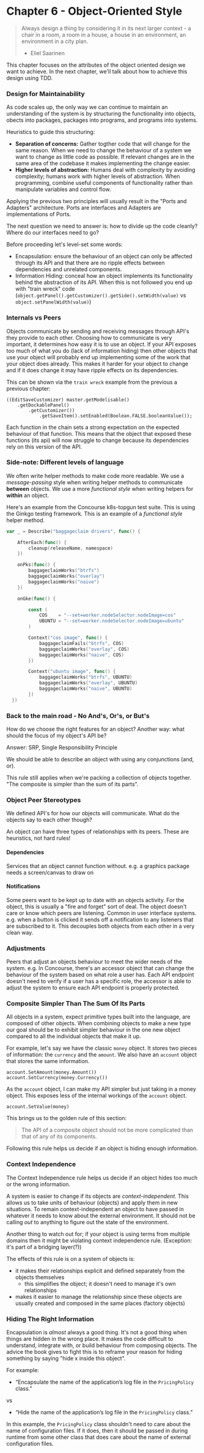 # Chapter 6 - Object-Oriented Style

> Always design a thing by considering it in its next larger context - a chair in a room, a room in a house, a house in an environment, an environment in a city plan.
>
> - Eliel Saarinen

This chapter focuses on the attributes of the object oriented design we want to achieve. In the next chapter, we'll talk about how to achieve this design using TDD.

### Design for Maintainability

As code scales up, the only way we can continue to maintain an understanding of the system is by structuring the functionality into objects, obects into packages, packages into programs, and programs into systems.

Heuristics to guide this structuring:

- **Separation of concerns:** Gather togther code that will change for the same reason. When we need to change the behaviour of a system we want to change as little code as possible. If relevant changes are in the same area of the codebase it makes implementing the change easier.
- **Higher levels of abstraction:** Humans deal with complexity by avoiding complexity; humans work with higher levels of abstraction. When programming, combine useful components of functionality rather than manipulate variables and control flow.

Applying the previous two principles will usually result in the "Ports and Adapters" architecture. Ports are interfaces and Adapters are implementations of Ports.

The next question we need to answer is: how to divide up the code cleanly? Where do our interfaces need to go?

Before proceeding let's level-set some words:

- Encapsulation: ensure the behaviour of an object can only be affected through its API and that there are no ripple effects between dependencies and unrelated components.
- Information Hiding: conceal how an object implements its functionality behind the abstraction of its API. When this is not followed you end up with "train wreck" code (`object.getPanel().getCustomizer().getSide().setWidth(value)` vs `object.setPanelWidth(value)`)

### Internals vs Peers

Objects communicate by sending and receiving messages through API's they provide to each other. Choosing how to communicate is very important, it determines how easy it is to use an object. If your API exposes too much of what you do (lack of information hiding) then other objects that use your object will probably end up implementing some of the work that your object does already. This makes it harder for your object to change and if it does change it may have ripple effects on its dependencies.

This can be shown via the `train wreck` example from the previous a previous chapter:

```
((EditSaveCustomizer) master.getModelisable()
	.getDockablePanel()
		.getCustomizer())
			.getSaveItem().setEnabled(Boolean.FALSE.booleanValue());
```

Each function in the chain sets a strong expectation on the expected behaviour of that function. This means that the object that exposed these functions (its api) will now struggle to change because its dependencies rely on this version of the API.

### Side-note: Different levels of language

We often write helper methods to make code more readable. We use a *message-passing* style when writing helper methods to communicate **between** objects. We use a more *functional style* when writing helpers for **within** an object.

Here's an example from the Concourse k8s-topgun test suite. This is using the Ginkgo testing framework. This is an example of a *functional style* helper method.

```go
var _ = Describe("baggageclaim drivers", func() {

	AfterEach(func() {
		cleanup(releaseName, namespace)
	})

	onPks(func() {
		baggageclaimWorks("btrfs")
		baggageclaimWorks("overlay")
		baggageclaimWorks("naive")
	})

	onGke(func() {

		const (
			COS    = "--set=worker.nodeSelector.nodeImage=cos"
			UBUNTU = "--set=worker.nodeSelector.nodeImage=ubuntu"
		)

		Context("cos image", func() {
			baggageclaimFails("btrfs", COS)
			baggageclaimWorks("overlay", COS)
			baggageclaimWorks("naive", COS)
		})

		Context("ubuntu image", func() {
			baggageclaimWorks("btrfs", UBUNTU)
			baggageclaimWorks("overlay", UBUNTU)
			baggageclaimWorks("naive", UBUNTU)
		})
  })
```

### Back to the main road - No And's, Or's, or But's

How do we choose the right features for an object? Another way: what should the focus of my object's API be?

Answer: SRP, Single Responsibility Principle

We should be able to describe an object with using any conjunctions (and, or).

This rule still applies when we're packing a collection of objects together. "The composite is simpler than the sum of its parts".

### Object Peer Stereotypes

We defined API's for how our objects will communicate. What do the objects say to each other though?

An object can have three types of relationships with its peers. These are heuristics, not hard rules!

#### Dependencies

Services that an object cannot function without. e.g. a graphics package needs a screen/canvas to draw on

#### Notifications

Some peers want to be kept up to date with an objects activity. For the object, this is usually a "fire and forget" sort of deal. The object doesn't care or know which peers are listening. Common in user interface systems. e.g. when a button is clicked it sends off a notification to any listeners that are subscribed to it. This decouples both objects from each other in a very clean way.

### Adjustments

Peers that adjust an objects behaviour to meet the wider needs of the system. e.g. In Concourse, there's an accessor object that can change the behaviour of the system based on what role a user has. Each API endpoint doesn't need to verify if a user has a specific role, the accessor is able to adjust the system to ensure each API endpoint is properly protected.

### Composite Simpler Than The Sum Of Its Parts

All objects in a system, expect primitive types built into the language, are composed of other objects. When combining objects to make a new type our goal should be to exhibit simpler behaviour in the one new object compared to all the individual objects that make it up.

For example, let's say we have the classic `money` object. It stores two pieces of information: the `currency` and the `amount`. We also have an `account` object that stores the same information.

```
account.SetAmount(money.Amount())
account.SetCurrency(money.Currency())
```

As the `account` object, I can make my API simpler but just taking in a money object. This exposes less of the internal workings of the `account` object.

```
account.SetValue(money)
```

This brings us to the golden rule of this section:

> The API of a composite object should not be more complicated than that of any of its components.

Following this rule helps us decide if an object is hiding enough information.

### Context Independence

The Context Independence rule helps us decide if an object hides too much or the wrong information.

A system is easier to change if its objects are *context-independent*. This allows us to take units of behaviour (objects) and apply them in new situations. To remain context-independent an object to have passed in whatever it needs to know about the external environment. It should not be calling *out* to anything to figure out the state of the environment.

Another thing to watch out for; if your object is using terms from multiple domains then it might be violating context independence rule. (Exception: it's part of a bridging layer(?))

The effects of this rule is on a system of objects is:

- it makes their relationships explicit and defined separately from the objects themselves
  - this simplifies the object; it doesn't need to manage it's own relationships
- makes it easier to manage the relationship since these objects are usually created and composed in the same places (factory objects)

### Hiding The Right Information

Encapsulation is *almost* always a good thing. It's not a good thing when things are hidden in the wrong place. It makes the code difficult to understand, integrate with, or build behaviour from composing objects. The advice the book gives to fight this is to reframe your reason for hiding something by saying "hide x inside this object".

For example:

- “Encapsulate the name of the application’s log file in the `PricingPolicy` class.”

vs

- “Hide the name of the application’s log file in the `PricingPolicy` class.”

In this example, the `PricingPolicy` class shouldn't need to care about the name of configuration files. If it does, then it should be passed in during runtime from some other class that does care about the name of external configuration files.
